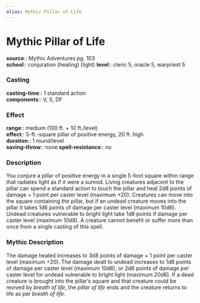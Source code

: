 ```yaml
---
alias: Mythic Pillar of Life
---
```


# Mythic Pillar of Life

**source**:: Mythic Adventures pg. 103  
**school**:: conjuration (healing) (light)
**level**:: cleric 5, oracle 5, warpriest 5

### Casting 

**casting-time**:: 1 standard action  
**components**:: V, S, DF

### Effect 

**range**:: medium (100 ft. + 10 ft./level)  
**effect**:: 5-ft.-square pillar of positive energy, 20 ft. high  
**duration**:: 1 round/level  
**saving-throw**:: none
**spell-resistance**:: no

### Description 

You conjure a pillar of positive energy in a single 5-foot square within range that radiates light as if it were a sunrod. Living creatures adjacent to the pillar can spend a standard action to touch the pillar and heal 2d8 points of damage + 1 point per caster level (maximum +20). Creatures can move into the square containing the pillar, but if an undead creature moves into the pillar it takes 1d6 points of damage per caster level (maximum 10d6). Undead creatures vulnerable to bright light take 1d8 points if damage per caster level (maximum 10d8). A creature cannot benefit or suffer more than once from a single casting of this spell.

### Mythic Description

The damage healed increases to 3d8 points of damage + 1 point per caster level (maximum +20). The damage dealt to undead increases to 1d8 points of damage per caster level (maximum 10d8), or 2d6 points of damage per caster level for undead vulnerable to bright light (maximum 20d6). If a dead creature is brought into the pillar’s square and that creature could be revived by *breath of life*, the *pillar of life* ends and the creature returns to life as per *breath of life*.
